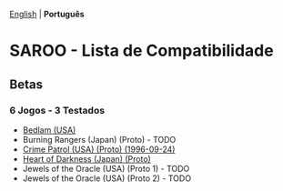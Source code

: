 [English](README.md) | **Português**

# SAROO - Lista de Compatibilidade

## Betas

### 6 Jogos - 3 Testados

- [Bedlam (USA)](../../Regions/Protos/USA/T-25407H45/01/README.md)
- Burning Rangers (Japan) (Proto) - TODO
- [Crime Patrol (USA) (Proto) (1996-09-24)](../../Regions/Protos/USA/T-11102H/01/README.md)
- [Heart of Darkness (Japan) (Proto)](../../Regions/Protos/Japan/999999999/README.md)
- Jewels of the Oracle (USA) (Proto 1) - TODO
- Jewels of the Oracle (USA) (Proto 2) - TODO
